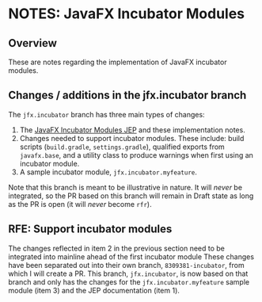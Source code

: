 # NOTES: JavaFX Incubator Modules

## Overview

These are notes regarding the implementation of JavaFX incubator modules.

## Changes / additions in the jfx.incubator branch

The `jfx.incubator` branch has three main types of changes:

1. The [JavaFX Incubator Modules JEP](INCUBATOR-MODULES.md) and these implementation notes.
2. Changes needed to support incubator modules. These include: build scripts (`build.gradle`, `settings.gradle`), qualified exports from `javafx.base`, and a utility class to produce warnings when first using an incubator module.
3. A sample incubator module, `jfx.incubator.myfeature`.

Note that this branch is meant to be illustrative in nature. It will _never_ be integrated, so the PR based on this branch will remain in Draft state as long as the PR is open (it will _never_ become `rfr`).

## RFE: Support incubator modules

The changes reflected in item 2 in the previous section need to be integrated into mainline ahead of the first incubator module These changes have been separated out into their own branch, `8309381-incubator`, from which I will create a PR. This branch, `jfx.incubator`, is now based on that branch and only has the changes for the `jfx.incubator.myfeature` sample module (item 3) and the JEP documentation (item 1).
